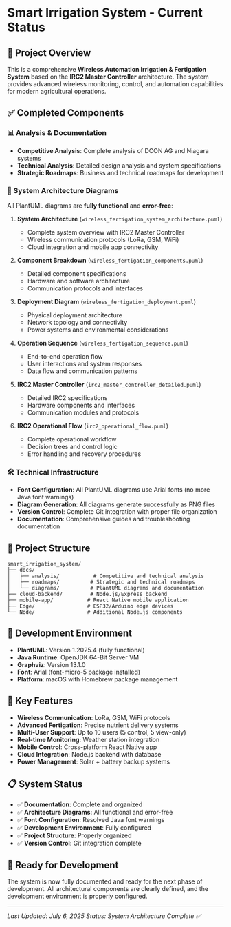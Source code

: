 # Smart Irrigation System - Current Status

## 🚀 Project Overview
This is a comprehensive **Wireless Automation Irrigation & Fertigation System** based on the **IRC2 Master Controller** architecture. The system provides advanced wireless monitoring, control, and automation capabilities for modern agricultural operations.

## ✅ Completed Components

### 📊 Analysis & Documentation
- **Competitive Analysis**: Complete analysis of DCON AG and Niagara systems
- **Technical Analysis**: Detailed design analysis and system specifications
- **Strategic Roadmaps**: Business and technical roadmaps for development

### 🎨 System Architecture Diagrams
All PlantUML diagrams are **fully functional** and **error-free**:

1. **System Architecture** (`wireless_fertigation_system_architecture.puml`)
   - Complete system overview with IRC2 Master Controller
   - Wireless communication protocols (LoRa, GSM, WiFi)
   - Cloud integration and mobile app connectivity

2. **Component Breakdown** (`wireless_fertigation_components.puml`)
   - Detailed component specifications
   - Hardware and software architecture
   - Communication protocols and interfaces

3. **Deployment Diagram** (`wireless_fertigation_deployment.puml`)
   - Physical deployment architecture
   - Network topology and connectivity
   - Power systems and environmental considerations

4. **Operation Sequence** (`wireless_fertigation_sequence.puml`)
   - End-to-end operation flow
   - User interactions and system responses
   - Data flow and communication patterns

5. **IRC2 Master Controller** (`irc2_master_controller_detailed.puml`)
   - Detailed IRC2 specifications
   - Hardware components and interfaces
   - Communication modules and protocols

6. **IRC2 Operational Flow** (`irc2_operational_flow.puml`)
   - Complete operational workflow
   - Decision trees and control logic
   - Error handling and recovery procedures

### 🛠️ Technical Infrastructure
- **Font Configuration**: All PlantUML diagrams use Arial fonts (no more Java font warnings)
- **Diagram Generation**: All diagrams generate successfully as PNG files
- **Version Control**: Complete Git integration with proper file organization
- **Documentation**: Comprehensive guides and troubleshooting documentation

## 📁 Project Structure
```
smart_irrigation_system/
├── docs/
│   ├── analysis/           # Competitive and technical analysis
│   ├── roadmaps/          # Strategic and technical roadmaps
│   └── diagrams/          # PlantUML diagrams and documentation
├── cloud-backend/         # Node.js/Express backend
├── mobile-app/           # React Native mobile application
├── Edge/                 # ESP32/Arduino edge devices
└── Node/                 # Additional Node.js components
```

## 🔧 Development Environment
- **PlantUML**: Version 1.2025.4 (fully functional)
- **Java Runtime**: OpenJDK 64-Bit Server VM
- **Graphviz**: Version 13.1.0
- **Font**: Arial (font-micro-5 package installed)
- **Platform**: macOS with Homebrew package management

## 🎯 Key Features
- **Wireless Communication**: LoRa, GSM, WiFi protocols
- **Advanced Fertigation**: Precise nutrient delivery systems
- **Multi-User Support**: Up to 10 users (5 control, 5 view-only)
- **Real-time Monitoring**: Weather station integration
- **Mobile Control**: Cross-platform React Native app
- **Cloud Integration**: Node.js backend with database
- **Power Management**: Solar + battery backup systems

## 📋 System Status
- ✅ **Documentation**: Complete and organized
- ✅ **Architecture Diagrams**: All functional and error-free
- ✅ **Font Configuration**: Resolved Java font warnings
- ✅ **Development Environment**: Fully configured
- ✅ **Project Structure**: Properly organized
- ✅ **Version Control**: Git integration complete

## 🚀 Ready for Development
The system is now fully documented and ready for the next phase of development. All architectural components are clearly defined, and the development environment is properly configured.

---
*Last Updated: July 6, 2025*
*Status: System Architecture Complete ✅*
